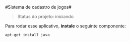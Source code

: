 #Sistema de cadastro de jogos#

>Status do projeto: iniciando

Para rodar esse aplicativo, **instale** o seguinte componente:

```
apt-get install java
```
